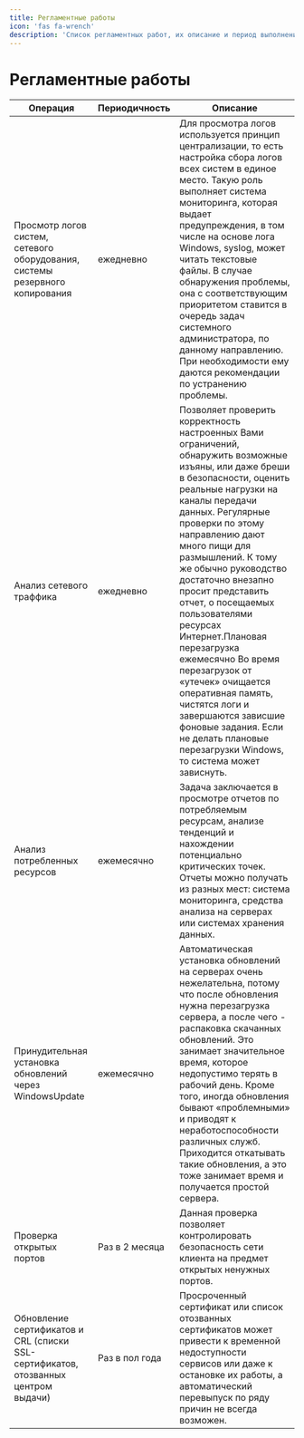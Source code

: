```yaml
---
title: Регламентные работы 
icon: 'fas fa-wrench'
description: 'Список регламентных работ, их описание и период выполнения'
---
```


# Регламентные работы

Операция|Периодичность|Описание 
--- | --- | ---
Просмотр логов систем, сетевого оборудования, системы резервного копирования |	ежедневно |	Для просмотра логов используется принцип централизации, то есть настройка сбора логов всех систем в единое место. Такую роль выполняет система мониторинга, которая выдает предупреждения, в том числе на основе лога Windows, syslog, может читать текстовые файлы. В случае обнаружения проблемы, она с соответствующим приоритетом ставится в очередь задач системного администратора, по данному направлению. При необходимости ему даются рекомендации по устранению проблемы. 
Анализ сетевого траффика	| ежедневно |	Позволяет проверить корректность настроенных Вами ограничений, обнаружить возможные изъяны, или даже бреши в безопасности, оценить реальные нагрузки на каналы передачи данных. Регулярные проверки по этому направлению дают много пищи для размышлений. К тому же обычно руководство достаточно внезапно просит представить отчет, о посещаемых пользователями ресурсах Интернет.Плановая перезагрузка	ежемесячно	Во время перезагрузок от «утечек» очищается оперативная память, чистятся логи и завершаются зависшие фоновые задания. Если не делать плановые перезагрузки Windows, то система может зависнуть.
Анализ потребленных ресурсов |	ежемесячно |	Задача заключается в просмотре отчетов по потребляемым ресурсам, анализе тенденций и нахождении потенциально критических точек. Отчеты можно получать из разных мест: система мониторинга, средства анализа на серверах или системах хранения данных. 
Принудительная установка обновлений через WindowsUpdate |	ежемесячно |	Автоматическая установка обновлений на серверах очень нежелательна, потому что после обновления нужна перезагрузка сервера, а после чего - распаковка скачанных обновлений. Это занимает значительное время, которое недопустимо терять в рабочий день. Кроме того, иногда обновления бывают «проблемными» и приводят к неработоспособности различных служб. Приходится откатывать такие обновления, а это тоже занимает время и получается простой сервера.
Проверка открытых портов |	Раз в 2 месяца |	Данная проверка позволяет контролировать безопасность сети клиента на предмет открытых ненужных портов.
Обновление сертификатов и CRL (cписки SSL-сертификатов, отозванных центром выдачи) |	Раз в пол года |	Просроченный сертификат или список отозванных сертификатов может привести к временной недоступности сервисов или даже к остановке их работы, а автоматический перевыпуск по ряду причин не всегда возможен.
